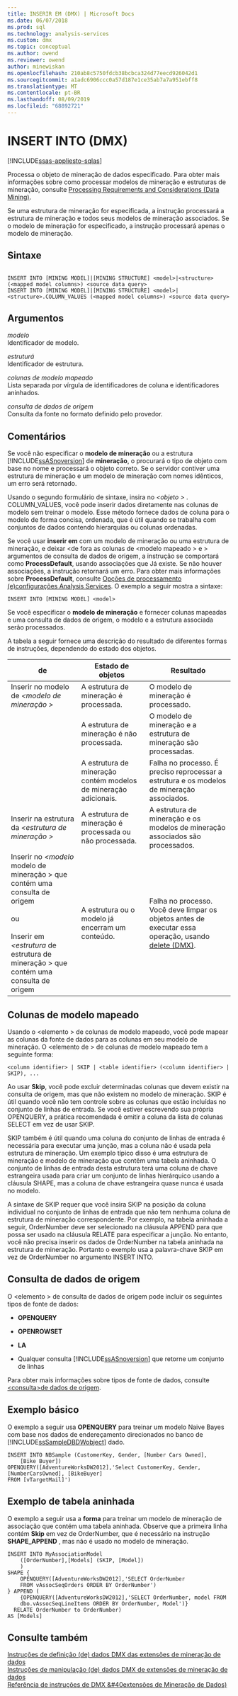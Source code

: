 ```yaml
---
title: INSERIR EM (DMX) | Microsoft Docs
ms.date: 06/07/2018
ms.prod: sql
ms.technology: analysis-services
ms.custom: dmx
ms.topic: conceptual
ms.author: owend
ms.reviewer: owend
author: minewiskan
ms.openlocfilehash: 210ab8c5750fdcb38bcbca324d77eecd926042d1
ms.sourcegitcommit: a1adc6906ccc0a57d187e1ce35ab7a7a951ebff8
ms.translationtype: MT
ms.contentlocale: pt-BR
ms.lasthandoff: 08/09/2019
ms.locfileid: "68892721"
---
```

# <a name="insert-into-dmx"></a>INSERT INTO (DMX)
[!INCLUDE[ssas-appliesto-sqlas](../includes/ssas-appliesto-sqlas.md)]

  Processa o objeto de mineração de dados especificado. Para obter mais informações sobre como processar modelos de mineração e estruturas de mineração, consulte [Processing Requirements and Considerations &#40;Data Mining&#41;](https://docs.microsoft.com/analysis-services/data-mining/processing-requirements-and-considerations-data-mining).  
  
 Se uma estrutura de mineração for especificada, a instrução processará a estrutura de mineração e todos seus modelos de mineração associados. Se o modelo de mineração for especificado, a instrução processará apenas o modelo de mineração.  
  
## <a name="syntax"></a>Sintaxe  
  
```  
  
INSERT INTO [MINING MODEL]|[MINING STRUCTURE] <model>|<structure> (<mapped model columns>) <source data query>  
INSERT INTO [MINING MODEL]|[MINING STRUCTURE] <model>|<structure>.COLUMN_VALUES (<mapped model columns>) <source data query>  
```  
  
## <a name="arguments"></a>Argumentos  
 *modelo*  
 Identificador de modelo.  
  
 *estruturá*  
 Identificador de estrutura.  
  
 *colunas de modelo mapeado*  
 Lista separada por vírgula de identificadores de coluna e identificadores aninhados.  
  
 *consulta de dados de origem*  
 Consulta da fonte no formato definido pelo provedor.  
  
## <a name="remarks"></a>Comentários  
 Se você não especificar o **modelo de mineração** ou a estrutura [!INCLUDE[ssASnoversion](../includes/ssasnoversion-md.md)] de **mineração**, o procurará o tipo de objeto com base no nome e processará o objeto correto. Se o servidor contiver uma estrutura de mineração e um modelo de mineração com nomes idênticos, um erro será retornado.  
  
 Usando o segundo formulário de sintaxe, insira no *\<objeto >* . COLUMN_VALUES, você pode inserir dados diretamente nas colunas de modelo sem treinar o modelo. Esse método fornece dados de coluna para o modelo de forma concisa, ordenada, que é útil quando se trabalha com conjuntos de dados contendo hierarquias ou colunas ordenadas.  
  
 Se você usar **inserir em** com um modelo de mineração ou uma estrutura de mineração, e deixar \<de fora as colunas de \<modelo mapeado > e > argumentos de consulta de dados de origem, a instrução se comportará como **ProcessDefault**, usando associações que Já existe. Se não houver associações, a instrução retornará um erro. Para obter mais informações sobre **ProcessDefault**, consulte [Opções de processamento &#40;e&#41;configurações Analysis Services](https://docs.microsoft.com/analysis-services/multidimensional-models/processing-options-and-settings-analysis-services). O exemplo a seguir mostra a sintaxe:  
  
```  
INSERT INTO [MINING MODEL] <model>  
```  
  
 Se você especificar o **modelo de mineração** e fornecer colunas mapeadas e uma consulta de dados de origem, o modelo e a estrutura associada serão processados.  
  
 A tabela a seguir fornece uma descrição do resultado de diferentes formas de instruções, dependendo do estado dos objetos.  
  
|de|Estado de objetos|Resultado|  
|---------------|----------------------|------------|  
|Inserir no modelo de *\<modelo de mineração >*|A estrutura de mineração é processada.|O modelo de mineração é processado.|  
||A estrutura de mineração é não processada.|O modelo de mineração e a estrutura de mineração são processadas.|  
||A estrutura de mineração contém modelos de mineração adicionais.|Falha no processo. É preciso reprocessar a estrutura e os modelos de mineração associados.|  
|Inserir na estrutura da *\<estrutura de mineração >*|A estrutura de mineração é processada ou não processada.|A estrutura de mineração e os modelos de mineração associados são processados.|  
|Inserir no *\<modelo* modelo de mineração > que contém uma consulta de origem<br /><br /> ou<br /><br /> Inserir em *\<estrutura* de estrutura de mineração > que contém uma consulta de origem|A estrutura ou o modelo já encerram um conteúdo.|Falha no processo. Você deve limpar os objetos antes de executar essa operação, usando [delete &#40;DMX&#41;](../dmx/delete-dmx.md).|  
  
## <a name="mapped-model-columns"></a>Colunas de modelo mapeado  
 Usando o \<elemento > de colunas de modelo mapeado, você pode mapear as colunas da fonte de dados para as colunas em seu modelo de mineração. O \<elemento de > de colunas de modelo mapeado tem a seguinte forma:  
  
```  
<column identifier> | SKIP | <table identifier> (<column identifier> | SKIP), ...  
```  
  
 Ao usar **Skip**, você pode excluir determinadas colunas que devem existir na consulta de origem, mas que não existem no modelo de mineração. SKIP é útil quando você não tem controle sobre as colunas que estão incluídas no conjunto de linhas de entrada. Se você estiver escrevendo sua própria OPENQUERY, a prática recomendada é omitir a coluna da lista de colunas SELECT em vez de usar SKIP.  
  
 SKIP também é útil quando uma coluna do conjunto de linhas de entrada é necessária para executar uma junção, mas a coluna não é usada pela estrutura de mineração. Um exemplo típico disso é uma estrutura de mineração e modelo de mineração que contêm uma tabela aninhada. O conjunto de linhas de entrada desta estrutura terá uma coluna de chave estrangeira usada para criar um conjunto de linhas hierárquico usando a cláusula SHAPE, mas a coluna de chave estrangeira quase nunca é usada no modelo.  
  
 A sintaxe de SKIP requer que você insira SKIP na posição da coluna individual no conjunto de linhas de entrada que não tem nenhuma coluna de estrutura de mineração correspondente. Por exemplo, na tabela aninhada a seguir, OrderNumber deve ser selecionado na cláusula APPEND para que possa ser usado na cláusula RELATE para especificar a junção. No entanto, você não precisa inserir os dados de OrderNumber na tabela aninhada na estrutura de mineração. Portanto o exemplo usa a palavra-chave SKIP em vez de OrderNumber no argumento INSERT INTO.  
  
## <a name="source-data-query"></a>Consulta de dados de origem  
 O \<elemento > de consulta de dados de origem pode incluir os seguintes tipos de fonte de dados:  
  
-   **OPENQUERY**  
  
-   **OPENROWSET**  
  
-   **LA**  
  
-   Qualquer consulta [!INCLUDE[ssASnoversion](../includes/ssasnoversion-md.md)] que retorne um conjunto de linhas  
  
 Para obter mais informações sobre tipos de fonte de dados, consulte [ &#60;consulta&#62;de dados de origem](../dmx/source-data-query.md).  
  
## <a name="basic-example"></a>Exemplo básico  
 O exemplo a seguir usa **OPENQUERY** para treinar um modelo Naive Bayes com base nos dados de endereçamento direcionados no banco de [!INCLUDE[ssSampleDBDWobject](../includes/sssampledbdwobject-md.md)] dado.  
  
```  
INSERT INTO NBSample (CustomerKey, Gender, [Number Cars Owned],  
    [Bike Buyer])  
OPENQUERY([AdventureWorksDW2012],'Select CustomerKey, Gender, [NumberCarsOwned], [BikeBuyer]   
FROM [vTargetMail]')  
```  
  
## <a name="nested-table-example"></a>Exemplo de tabela aninhada  
 O exemplo a seguir usa a **forma** para treinar um modelo de mineração de associação que contém uma tabela aninhada. Observe que a primeira linha contém **Skip** em vez de OrderNumber, que é necessário na instrução **SHAPE_APPEND** , mas não é usado no modelo de mineração.  
  
```  
INSERT INTO MyAssociationModel  
    ([OrderNumber],[Models] (SKIP, [Model])  
    )  
SHAPE {  
    OPENQUERY([AdventureWorksDW2012],'SELECT OrderNumber  
    FROM vAssocSeqOrders ORDER BY OrderNumber')  
} APPEND (  
    {OPENQUERY([AdventureWorksDW2012],'SELECT OrderNumber, model FROM   
    dbo.vAssocSeqLineItems ORDER BY OrderNumber, Model')}  
  RELATE OrderNumber to OrderNumber)   
AS [Models]  
```  
  
## <a name="see-also"></a>Consulte também  
 [Instruções de definição &#40;de&#41; dados DMX das extensões de mineração de dados](../dmx/dmx-statements-data-definition.md)   
 [Instruções de manipulação &#40;de&#41; dados DMX de extensões de mineração de dados](../dmx/dmx-statements-data-manipulation.md)   
 [Referência de instruções de DMX &#40extensões de Mineração de Dados&#41;](../dmx/data-mining-extensions-dmx-statements.md)  
  
  
